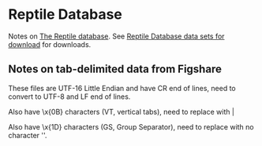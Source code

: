 # Reptile Database

Notes on [The Reptile database](http://www.reptile-database.org). See [Reptile Database data sets for download](http://www.reptile-database.org/data/) for downloads.


## Notes on tab-delimited data from Figshare

These files are UTF-16 Little Endian and have CR end of lines, need to convert to UTF-8 and LF end of lines.

Also have \x{0B} characters (VT, vertical tabs), need to replace with |

Also have \x{1D} characters (GS, Group Separator), need to replace with no character ''.
